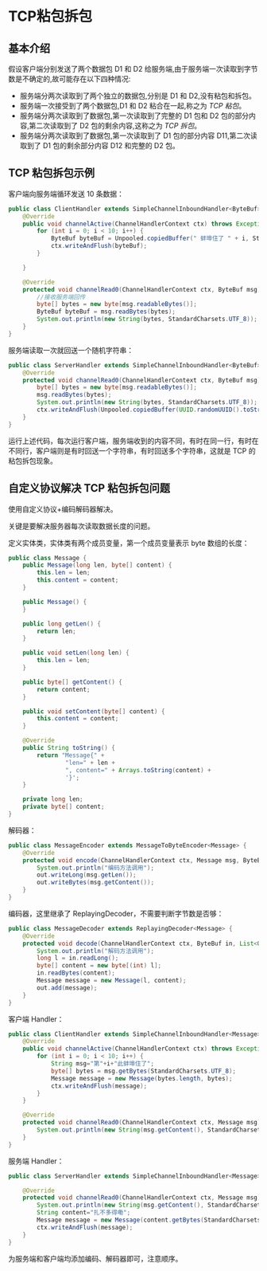 # TCP粘包拆包

## 基本介绍

假设客户端分别发送了两个数据包 D1 和 D2 给服务端,由于服务端一次读取到字节数是不确定的,故可能存在以下四种情况:

- 服务端分两次读取到了两个独立的数据包,分别是 D1 和 D2,没有粘包和拆包。
- 服务端一次接受到了两个数据包,D1 和 D2 粘合在一起,称之为 _TCP 粘包_。
- 服务端分两次读取到了数据包,第一次读取到了完整的 D1 包和 D2 包的部分内容,第二次读取到了 D2 包的剩余内容,这称之为 _TCP 拆包_。
- 服务端分两次读取到了数据包,第一次读取到了 D1 包的部分内容 D11,第二次读取到了 D1 包的剩余部分内容 D12 和完整的 D2 包。

## TCP 粘包拆包示例

客户端向服务端循环发送 10 条数据：

```java
public class ClientHandler extends SimpleChannelInboundHandler<ByteBuf> {
    @Override
    public void channelActive(ChannelHandlerContext ctx) throws Exception {
        for (int i = 0; i < 10; i++) {
            ByteBuf byteBuf = Unpooled.copiedBuffer(" 蚌埠住了 " + i, StandardCharsets.UTF_8);
            ctx.writeAndFlush(byteBuf);
        }

    }

    @Override
    protected void channelRead0(ChannelHandlerContext ctx, ByteBuf msg) throws Exception {
        //接收服务端回传
        byte[] bytes = new byte[msg.readableBytes()];
        ByteBuf byteBuf = msg.readBytes(bytes);
        System.out.println(new String(bytes, StandardCharsets.UTF_8));
    }
}
```

服务端读取一次就回送一个随机字符串：

```java
public class ServerHandler extends SimpleChannelInboundHandler<ByteBuf> {
    @Override
    protected void channelRead0(ChannelHandlerContext ctx, ByteBuf msg) throws Exception {
        byte[] bytes = new byte[msg.readableBytes()];
        msg.readBytes(bytes);
        System.out.println(new String(bytes, StandardCharsets.UTF_8));
        ctx.writeAndFlush(Unpooled.copiedBuffer(UUID.randomUUID().toString(),StandardCharsets.UTF_8));
    }
}
```

运行上述代码，每次运行客户端，服务端收到的内容不同，有时在同一行，有时在不同行，客户端则是有时回送一个字符串，有时回送多个字符串，这就是 TCP 的粘包拆包现象。

## 自定义协议解决 TCP 粘包拆包问题

使用自定义协议+编码解码器解决。

关键是要解决服务器每次读取数据长度的问题。

定义实体类，实体类有两个成员变量，第一个成员变量表示 byte 数组的长度：

```java
public class Message {
    public Message(long len, byte[] content) {
        this.len = len;
        this.content = content;
    }

    public Message() {
    }

    public long getLen() {
        return len;
    }

    public void setLen(long len) {
        this.len = len;
    }

    public byte[] getContent() {
        return content;
    }

    public void setContent(byte[] content) {
        this.content = content;
    }

    @Override
    public String toString() {
        return "Message{" +
                "len=" + len +
                ", content=" + Arrays.toString(content) +
                '}';
    }

    private long len;
    private byte[] content;
}
```

解码器：

```java
public class MessageEncoder extends MessageToByteEncoder<Message> {
    @Override
    protected void encode(ChannelHandlerContext ctx, Message msg, ByteBuf out) throws Exception {
        System.out.println("编码方法调用");
        out.writeLong(msg.getLen());
        out.writeBytes(msg.getContent());
    }
}
```

编码器，这里继承了 ReplayingDecoder，不需要判断字节数是否够：

```java
public class MessageDecoder extends ReplayingDecoder<Message> {
    @Override
    protected void decode(ChannelHandlerContext ctx, ByteBuf in, List<Object> out) throws Exception {
        System.out.println("解码方法调用");
        long l = in.readLong();
        byte[] content = new byte[(int) l];
        in.readBytes(content);
        Message message = new Message(l, content);
        out.add(message);
    }
}
```

客户端 Handler：

```java
public class ClientHandler extends SimpleChannelInboundHandler<Message> {
    @Override
    public void channelActive(ChannelHandlerContext ctx) throws Exception {
        for (int i = 0; i < 10; i++) {
            String msg="第"+i+"此蚌埠住了";
            byte[] bytes = msg.getBytes(StandardCharsets.UTF_8);
            Message message = new Message(bytes.length, bytes);
            ctx.writeAndFlush(message);
        }
    }

    @Override
    protected void channelRead0(ChannelHandlerContext ctx, Message msg) throws Exception {
        System.out.println(new String(msg.getContent(), StandardCharsets.UTF_8));
    }
}
```

服务端 Handler：

```java
public class ServerHandler extends SimpleChannelInboundHandler<Message> {

    @Override
    protected void channelRead0(ChannelHandlerContext ctx, Message msg) throws Exception {
        System.out.println(new String(msg.getContent(), StandardCharsets.UTF_8));
        String content="扎不多得嘞";
        Message message = new Message(content.getBytes(StandardCharsets.UTF_8).length, content.getBytes(StandardCharsets.UTF_8));
        ctx.writeAndFlush(message);
    }
}
```

为服务端和客户端均添加编码、解码器即可，注意顺序。
